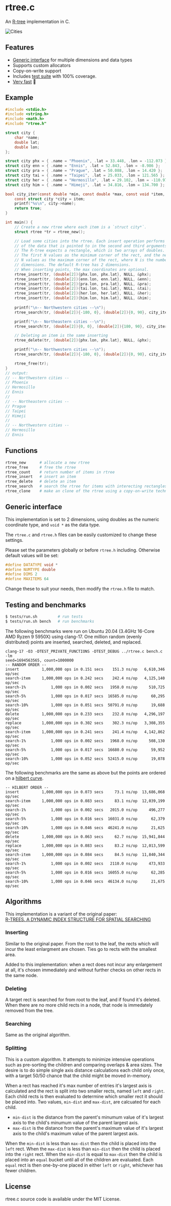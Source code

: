# rtree.c

An [R-tree](https://en.wikipedia.org/wiki/R-tree) implementation in C. 

<img src="cities.png" border="0" alt="Cities">

## Features

- [Generic interface](#generic-interface) for multiple dimensions and data types
- Supports custom allocators
- Copy-on-write support
- Includes [test suite](#testing-and-benchmarks) with 100% coverage.
- [Very fast](#testing-and-benchmarks) 🚀

## Example

```c
#include <stdio.h>
#include <string.h>
#include <math.h>
#include "rtree.h"

struct city {
    char *name;
    double lat;
    double lon;
};

struct city phx = { .name = "Phoenix", .lat = 33.448, .lon = -112.073 };
struct city enn = { .name = "Ennis", .lat = 52.843, .lon = -8.986 };
struct city pra = { .name = "Prague", .lat = 50.088, .lon = 14.420 };
struct city tai = { .name = "Taipei", .lat = 25.033, .lon = 121.565 };
struct city her = { .name = "Hermosillo", .lat = 29.102, .lon = -110.977 };
struct city him = { .name = "Himeji", .lat = 34.816, .lon = 134.700 };

bool city_iter(const double *min, const double *max, const void *item, void *udata) {
    const struct city *city = item;
    printf("%s\n", city->name);
    return true;
}

int main() {
    // Create a new rtree where each item is a `struct city*`. 
    struct rtree *tr = rtree_new();

    // Load some cities into the rtree. Each insert operation performs a copy
    // of the data that is pointed to in the second and third arguments. 
    // The R-tree expects a rectangle, which is two arrays of doubles. 
    // The first N values as the minimum corner of the rect, and the next
    // N values as the maximum corner of the rect, where N is the number of
    // dimensions. The default R-tree has 2 dimensions.
    // When inserting points, the max coordinates are optional.
    rtree_insert(tr, (double[2]){phx.lon, phx.lat}, NULL, &phx);
    rtree_insert(tr, (double[2]){enn.lon, enn.lat}, NULL, &enn);
    rtree_insert(tr, (double[2]){pra.lon, pra.lat}, NULL, &pra);
    rtree_insert(tr, (double[2]){tai.lon, tai.lat}, NULL, &tai);
    rtree_insert(tr, (double[2]){her.lon, her.lat}, NULL, &her);
    rtree_insert(tr, (double[2]){him.lon, him.lat}, NULL, &him);
    
    printf("\n-- Northwestern cities --\n");
    rtree_search(tr, (double[2]){-180, 0}, (double[2]){0, 90}, city_iter, NULL);

    printf("\n-- Northeastern cities --\n");
    rtree_search(tr, (double[2]){0, 0}, (double[2]){180, 90}, city_iter, NULL);

    // Deleting an item is the same inserting
    rtree_delete(tr, (double[2]){phx.lon, phx.lat}, NULL, &phx);

    printf("\n-- Northwestern cities --\n");
    rtree_search(tr, (double[2]){-180, 0}, (double[2]){0, 90}, city_iter, NULL);

    rtree_free(tr);
}
// output:
// -- Northwestern cities --
// Phoenix
// Hermosillo
// Ennis
// 
// -- Northeastern cities --
// Prague
// Taipei
// Himeji
// 
// -- Northwestern cities --
// Hermosillo
// Ennis
```

## Functions

```sh
rtree_new      # allocate a new rtree
rtree_free     # free the rtree
rtree_count    # return number of items in rtree
rtree_insert   # insert an item
rtree_delete   # delete an item
rtree_search   # search the rtree for items with interecting rectangles
rtree_clone    # make an clone of the rtree using a copy-on-write technique
```

## Generic interface

This implementation is set to 2 dimensions, using doubles as the
numeric coordinate type, and `void *` as the data type.

The `rtree.c` and `rtree.h` files can be easily customized to change these
settings.

Please set the parameters globally or before `rtree.h` including. Otherwise default values will be set:

```c
#define DATATYPE void * 
#define NUMTYPE double
#define DIMS 2
#define MAXITEMS 64
```

Change these to suit your needs, then modify the `rtree.h` file to match.

## Testing and benchmarks

```sh
$ tests/run.sh         # run tests
$ tests/run.sh bench   # run benchmarks
```

The following benchmarks were run on Ubuntu 20.04 (3.4GHz 16-Core AMD Ryzen 9 5950X) using clang-17. 
One million random (evenly distributed) points are inserted, searched, deleted, and replaced.

```
clang-17 -O3 -DTEST_PRIVATE_FUNCTIONS -DTEST_DEBUG ../rtree.c bench.c -lm
seed=1694563565, count=1000000
-- RANDOM ORDER --
insert          1,000,000 ops in 0.151 secs    151.3 ns/op   6,610,346 op/sec
search-item     1,000,000 ops in 0.242 secs    242.4 ns/op   4,125,140 op/sec
search-1%           1,000 ops in 0.002 secs   1958.0 ns/op     510,725 op/sec
search-5%           1,000 ops in 0.017 secs  16585.0 ns/op      60,295 op/sec
search-10%          1,000 ops in 0.051 secs  50791.0 ns/op      19,688 op/sec
delete          1,000,000 ops in 0.233 secs    232.8 ns/op   4,296,197 op/sec
replace         1,000,000 ops in 0.302 secs    302.3 ns/op   3,308,355 op/sec
search-item     1,000,000 ops in 0.241 secs    241.4 ns/op   4,142,862 op/sec
search-1%           1,000 ops in 0.002 secs   1968.0 ns/op     508,130 op/sec
search-5%           1,000 ops in 0.017 secs  16680.0 ns/op      59,952 op/sec
search-10%          1,000 ops in 0.052 secs  52415.0 ns/op      19,078 op/sec
```

The following benchmarks are the same as above but the points are ordered on a
[hilbert curve](https://en.wikipedia.org/wiki/Hilbert_curve).

```
-- HILBERT ORDER --
insert          1,000,000 ops in 0.073 secs     73.1 ns/op  13,686,068 op/sec
search-item     1,000,000 ops in 0.083 secs     83.1 ns/op  12,039,199 op/sec
search-1%           1,000 ops in 0.002 secs   2015.0 ns/op     496,277 op/sec
search-5%           1,000 ops in 0.016 secs  16031.0 ns/op      62,379 op/sec
search-10%          1,000 ops in 0.046 secs  46241.0 ns/op      21,625 op/sec
delete          1,000,000 ops in 0.063 secs     62.7 ns/op  15,941,844 op/sec
replace         1,000,000 ops in 0.083 secs     83.2 ns/op  12,013,599 op/sec
search-item     1,000,000 ops in 0.084 secs     84.5 ns/op  11,840,344 op/sec
search-1%           1,000 ops in 0.002 secs   2110.0 ns/op     473,933 op/sec
search-5%           1,000 ops in 0.016 secs  16055.0 ns/op      62,285 op/sec
search-10%          1,000 ops in 0.046 secs  46134.0 ns/op      21,675 op/sec
```

## Algorithms

This implementation is a variant of the original paper:  
[R-TREES. A DYNAMIC INDEX STRUCTURE FOR SPATIAL SEARCHING](https://www.cs.princeton.edu/courses/archive/fall08/cos597B/papers/rtrees.pdf)

### Inserting

Similar to the original paper. From the root to the leaf, the rects which will incur the least enlargment are chosen. Ties go to rects with the smallest area. 

Added to this implementation: when a rect does not incur any enlargement at all, it's chosen immediately and without further checks on other rects in the same node. 
### Deleting

A target rect is searched for from root to the leaf, and if found it's deleted. When there are no more child rects in a node, that node is immedately removed from the tree.

### Searching

Same as the original algorithm.

### Splitting

This is a custom algorithm. It attempts to minimize intensive operations such as pre-sorting the children and comparing overlaps & area sizes. The desire is to do simple single axis distance calculations each child only once, with a target 50/50 chance that the child might be moved in-memory.

When a rect has reached it's max number of entries it's largest axis is calculated and the rect is split into two smaller rects, named `left` and `right`.
Each child rects is then evaluated to determine which smaller rect it should be placed into.
Two values, `min-dist` and `max-dist`, are calcuated for each child. 

- `min-dist` is the distance from the parent's minumum value of it's largest axis to the child's minumum value of the parent largest axis.
- `max-dist` is the distance from the parent's maximum value of it's largest axis to the child's maximum value of the parent largest axis.

When the `min-dist` is less than `max-dist` then the child is placed into the `left` rect. 
When the `max-dist` is less than `min-dist` then the child is placed into the `right` rect. 
When the `min-dist` is equal to `max-dist` then the child is placed into an `equal` bucket until all of the children are evaluated.
Each `equal` rect is then one-by-one placed in either `left` or `right`, whichever has fewer children.

## License

rtree.c source code is available under the MIT License.
